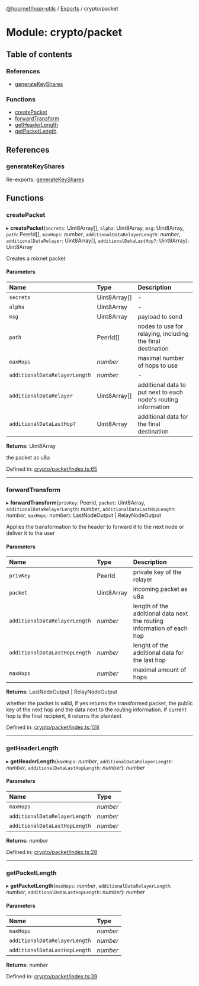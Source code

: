 [@hoprnet/hopr-utils](../README.md) / [Exports](../modules.md) / crypto/packet

# Module: crypto/packet

## Table of contents

### References

- [generateKeyShares](crypto_packet.md#generatekeyshares)

### Functions

- [createPacket](crypto_packet.md#createpacket)
- [forwardTransform](crypto_packet.md#forwardtransform)
- [getHeaderLength](crypto_packet.md#getheaderlength)
- [getPacketLength](crypto_packet.md#getpacketlength)

## References

### generateKeyShares

Re-exports: [generateKeyShares](crypto_packet_keyshares.md#generatekeyshares)

## Functions

### createPacket

▸ **createPacket**(`secrets`: Uint8Array[], `alpha`: Uint8Array, `msg`: Uint8Array, `path`: PeerId[], `maxHops`: *number*, `additionalDataRelayerLength`: *number*, `additionalDataRelayer`: Uint8Array[], `additionalDataLastHop?`: Uint8Array): Uint8Array

Creates a mixnet packet

#### Parameters

| Name | Type | Description |
| :------ | :------ | :------ |
| `secrets` | Uint8Array[] | - |
| `alpha` | Uint8Array | - |
| `msg` | Uint8Array | payload to send |
| `path` | PeerId[] | nodes to use for relaying, including the final destination |
| `maxHops` | *number* | maximal number of hops to use |
| `additionalDataRelayerLength` | *number* | - |
| `additionalDataRelayer` | Uint8Array[] | additional data to put next to each node's routing information |
| `additionalDataLastHop?` | Uint8Array | additional data for the final destination |

**Returns:** Uint8Array

the packet as u8a

Defined in: [crypto/packet/index.ts:65](https://github.com/hoprnet/hoprnet/blob/448a47a/packages/utils/src/crypto/packet/index.ts#L65)

___

### forwardTransform

▸ **forwardTransform**(`privKey`: PeerId, `packet`: Uint8Array, `additionalDataRelayerLength`: *number*, `additionalDataLastHopLength`: *number*, `maxHops`: *number*): LastNodeOutput \| RelayNodeOutput

Applies the transformation to the header to forward
it to the next node or deliver it to the user

#### Parameters

| Name | Type | Description |
| :------ | :------ | :------ |
| `privKey` | PeerId | private key of the relayer |
| `packet` | Uint8Array | incoming packet as u8a |
| `additionalDataRelayerLength` | *number* | length of the additional data next the routing information of each hop |
| `additionalDataLastHopLength` | *number* | lenght of the additional data for the last hop |
| `maxHops` | *number* | maximal amount of hops |

**Returns:** LastNodeOutput \| RelayNodeOutput

whether the packet is valid, if yes returns
the transformed packet, the public key of the next hop
and the data next to the routing information. If current
hop is the final recipient, it returns the plaintext

Defined in: [crypto/packet/index.ts:128](https://github.com/hoprnet/hoprnet/blob/448a47a/packages/utils/src/crypto/packet/index.ts#L128)

___

### getHeaderLength

▸ **getHeaderLength**(`maxHops`: *number*, `additionalDataRelayerLength`: *number*, `additionalDataLastHopLength`: *number*): *number*

#### Parameters

| Name | Type |
| :------ | :------ |
| `maxHops` | *number* |
| `additionalDataRelayerLength` | *number* |
| `additionalDataLastHopLength` | *number* |

**Returns:** *number*

Defined in: [crypto/packet/index.ts:28](https://github.com/hoprnet/hoprnet/blob/448a47a/packages/utils/src/crypto/packet/index.ts#L28)

___

### getPacketLength

▸ **getPacketLength**(`maxHops`: *number*, `additionalDataRelayerLength`: *number*, `additionalDataLastHopLength`: *number*): *number*

#### Parameters

| Name | Type |
| :------ | :------ |
| `maxHops` | *number* |
| `additionalDataRelayerLength` | *number* |
| `additionalDataLastHopLength` | *number* |

**Returns:** *number*

Defined in: [crypto/packet/index.ts:39](https://github.com/hoprnet/hoprnet/blob/448a47a/packages/utils/src/crypto/packet/index.ts#L39)
